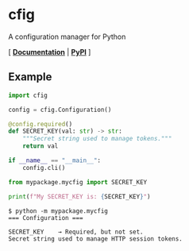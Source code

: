 # cfig

A configuration manager for Python 

\[ [**Documentation**](https://cfig.readthedocs.io/) | [**PyPI**](https://pypi.org/project/cfig/) \]

## Example

```python
import cfig

config = cfig.Configuration()

@config.required()
def SECRET_KEY(val: str) -> str:
    """Secret string used to manage tokens."""
    return val

if __name__ == "__main__":
    config.cli()
```

```python
from mypackage.mycfig import SECRET_KEY

print(f"My SECRET_KEY is: {SECRET_KEY}")
```

```console
$ python -m mypackage.mycfig
=== Configuration ===

SECRET_KEY    → Required, but not set.
Secret string used to manage HTTP session tokens.
```
